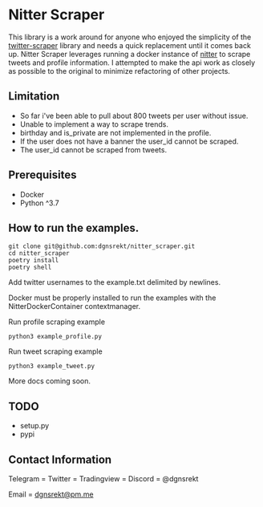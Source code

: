 # Nitter Scraper

This library is a work around for anyone who enjoyed the simplicity of the [twitter-scraper](https://github.com/bisguzar/twitter-scraper/) library and needs a quick replacement until it comes back up.  Nitter Scraper leverages running a docker instance of [nitter](https://github.com/zedeus/nitter) to scrape tweets and profile information. I attempted to make the api work as closely as possible to the original to minimize refactoring of other projects.

## Limitation

* So far i've been able to pull about 800 tweets per user without issue.
* Unable to implement a way to scrape trends.
* birthday and is_private are not implemented in the profile.
* If the user does not have a banner the user_id cannot be scraped.
* The user_id cannot be scraped from tweets.

## Prerequisites

* Docker
* Python ^3.7

## How to run the examples.
```
git clone git@github.com:dgnsrekt/nitter_scraper.git
cd nitter_scraper
poetry install
poetry shell
```
Add twitter usernames to the example.txt delimited by newlines.

Docker must be properly installed to run the examples with the NitterDockerContainer contextmanager.

Run profile scraping example
```
python3 example_profile.py
```
Run tweet scraping example
```
python3 example_tweet.py
```

More docs coming soon.

## TODO
* setup.py
* pypi

## Contact Information
Telegram = Twitter = Tradingview = Discord = @dgnsrekt

Email = dgnsrekt@pm.me
